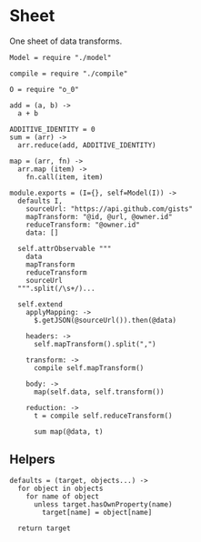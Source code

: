 Sheet
=====

One sheet of data transforms.

    Model = require "./model"

    compile = require "./compile"

    O = require "o_0"

    add = (a, b) ->
      a + b

    ADDITIVE_IDENTITY = 0
    sum = (arr) ->
      arr.reduce(add, ADDITIVE_IDENTITY)

    map = (arr, fn) ->
      arr.map (item) ->
        fn.call(item, item)

    module.exports = (I={}, self=Model(I)) ->
      defaults I,
        sourceUrl: "https://api.github.com/gists"
        mapTransform: "@id, @url, @owner.id"
        reduceTransform: "@owner.id"
        data: []

      self.attrObservable """
        data
        mapTransform
        reduceTransform
        sourceUrl
      """.split(/\s+/)...

      self.extend
        applyMapping: ->
          $.getJSON(@sourceUrl()).then(@data)

        headers: ->
          self.mapTransform().split(",")

        transform: ->
          compile self.mapTransform()

        body: ->
          map(self.data, self.transform())

        reduction: ->
          t = compile self.reduceTransform()

          sum map(@data, t)

Helpers
-------

    defaults = (target, objects...) ->
      for object in objects
        for name of object
          unless target.hasOwnProperty(name)
            target[name] = object[name]

      return target
